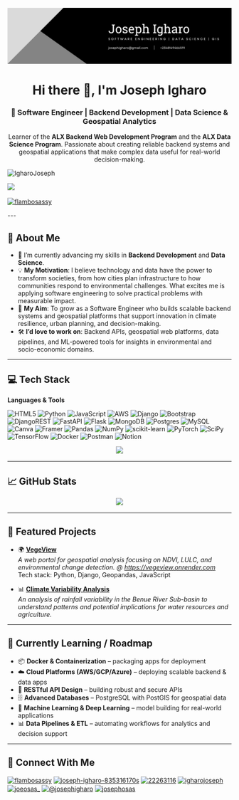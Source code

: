 <p align="center">
  <img src="https://github.com/IgharoJoseph/IgharoJoseph/blob/main/JosephIgharoCoverPhoto.jpg?raw=true" alt="Joseph Igharo Banner" />
</p>

<!-- Profile Header -->
<h1 align="center">Hi there 👋, I'm Joseph Igharo</h1>
<h3 align="center">🚀 Software Engineer | Backend Development | Data Science & Geospatial Analytics</h3>

<!-- Intro -->
<p align="center">
Learner of the <b>ALX Backend Web Development Program</b> and the <b>ALX Data Science Program</b>.  
Passionate about creating reliable backend systems and geospatial applications that make complex data useful for real-world decision-making.  
</p>

<p align="left"> <img src="https://komarev.com/ghpvc/?username=IgharoJoseph&label=Profile%20views&color=0e75b6&style=flat" alt="IgharoJoseph" /> </p>

![](https://github-trophy.vercel.app/?username=IgharoJoseph&theme=radical&no-frame=false&no-bg=false&margin-w=4)


<p align="left"> <a href="https://twitter.com/flambosassy" target="blank"><img src="https://img.shields.io/twitter/follow/flambosassy?logo=twitter&style=for-the-badge" alt="flambosassy" /></a> </p>
---

## 🌟 About Me
- 🌱 I’m currently advancing my skills in **Backend Development** and **Data Science**.  
- 💡 **My Motivation**: I believe technology and data have the power to transform societies, from how cities plan infrastructure to how communities respond to environmental challenges. What excites me is applying software engineering to solve practical problems with measurable impact.  
- 🎯 **My Aim**: To grow as a Software Engineer who builds scalable backend systems and geospatial platforms that support innovation in climate resilience, urban planning, and decision-making.  
- 🛠️ **I’d love to work on**: Backend APIs, geospatial web platforms, data pipelines, and ML-powered tools for insights in environmental and socio-economic domains.  

---

## 💻 Tech Stack
<p>

**Languages & Tools**

![HTML5](https://img.shields.io/badge/html5-%23E34F26.svg?style=for-the-badge&logo=html5&logoColor=white) ![Python](https://img.shields.io/badge/python-3670A0?style=for-the-badge&logo=python&logoColor=ffdd54) ![JavaScript](https://img.shields.io/badge/javascript-%23323330.svg?style=for-the-badge&logo=javascript&logoColor=%23F7DF1E) ![AWS](https://img.shields.io/badge/AWS-%23FF9900.svg?style=for-the-badge&logo=amazon-aws&logoColor=white) ![Django](https://img.shields.io/badge/django-%23092E20.svg?style=for-the-badge&logo=django&logoColor=white) ![Bootstrap](https://img.shields.io/badge/bootstrap-%23563D7C.svg?style=for-the-badge&logo=bootstrap&logoColor=white) ![DjangoREST](https://img.shields.io/badge/DJANGO-REST-ff1709?style=for-the-badge&logo=django&logoColor=white&color=ff1709&labelColor=gray) ![FastAPI](https://img.shields.io/badge/FastAPI-005571?style=for-the-badge&logo=fastapi) ![Flask](https://img.shields.io/badge/flask-%23000.svg?style=for-the-badge&logo=flask&logoColor=white) ![MongoDB](https://img.shields.io/badge/MongoDB-%234ea94b.svg?style=for-the-badge&logo=mongodb&logoColor=white) ![Postgres](https://img.shields.io/badge/postgres-%23316192.svg?style=for-the-badge&logo=postgresql&logoColor=white) ![MySQL](https://img.shields.io/badge/mysql-%2300f.svg?style=for-the-badge&logo=mysql&logoColor=white) ![Canva](https://img.shields.io/badge/Canva-%2300C4CC.svg?style=for-the-badge&logo=Canva&logoColor=white) ![Framer](https://img.shields.io/badge/Framer-black?style=for-the-badge&logo=framer&logoColor=blue) ![Pandas](https://img.shields.io/badge/pandas-%23150458.svg?style=for-the-badge&logo=pandas&logoColor=white) ![NumPy](https://img.shields.io/badge/numpy-%23013243.svg?style=for-the-badge&logo=numpy&logoColor=white) ![scikit-learn](https://img.shields.io/badge/scikit--learn-%23F7931E.svg?style=for-the-badge&logo=scikit-learn&logoColor=white) ![PyTorch](https://img.shields.io/badge/PyTorch-%23EE4C2C.svg?style=for-the-badge&logo=PyTorch&logoColor=white) ![SciPy](https://img.shields.io/badge/SciPy-%230C55A5.svg?style=for-the-badge&logo=scipy&logoColor=%white) ![TensorFlow](https://img.shields.io/badge/TensorFlow-%23FF6F00.svg?style=for-the-badge&logo=TensorFlow&logoColor=white) ![Docker](https://img.shields.io/badge/docker-%230db7ed.svg?style=for-the-badge&logo=docker&logoColor=white) ![Postman](https://img.shields.io/badge/Postman-FF6C37?style=for-the-badge&logo=postman&logoColor=white) ![Notion](https://img.shields.io/badge/Notion-%23000000.svg?style=for-the-badge&logo=notion&logoColor=white)

<div align="center">

  <!-- Top Languages -->
  <img src="https://github-readme-stats.vercel.app/api/top-langs/?username=IgharoJoseph&theme=radical&hide_border=false&include_all_commits=true&count_private=false&layout=compact" height="160px"/>


</div>



</p>

---

## 📈 GitHub Stats
<p align="center">

  <!-- Profile Stats -->
  <img src="https://github-readme-stats.vercel.app/api?username=IgharoJoseph&theme=radical&hide_border=false&include_all_commits=true&count_private=false" height="160px"/>
  <br>

</p>

---

## 📌 Featured Projects

- 🌍 **[VegeView](https://github.com/IgharoJoseph/VegeView_Project)**  
  *A web portal for geospatial analysis focusing on NDVI, LULC, and environmental change detection. @ https://vegeview.onrender.com*  
  Tech stack: Python, Django, Geopandas, JavaScript  

- 📊 **[Climate Variability Analysis](https://github.com/IgharoJoseph/Climate-Variability)**  
  *An analysis of rainfall variability in the Benue River Sub-basin to understand patterns and potential implications for water resources and agriculture.*    

---

## 📘 Currently Learning / Roadmap
- 📦 **Docker & Containerization** – packaging apps for deployment  
- ☁️ **Cloud Platforms (AWS/GCP/Azure)** – deploying scalable backend & data apps  
- 🔗 **RESTful API Design** – building robust and secure APIs  
- 🗄️ **Advanced Databases** – PostgreSQL with PostGIS for geospatial data  
- 🤖 **Machine Learning & Deep Learning** – model building for real-world applications  
- 📊 **Data Pipelines & ETL** – automating workflows for analytics and decision support  



---

## 🤝 Connect With Me

<p align="left">
<a href="https://twitter.com/flambosassy" target="blank"><img align="center" src="https://raw.githubusercontent.com/rahuldkjain/github-profile-readme-generator/master/src/images/icons/Social/twitter.svg" alt="flambosassy" height="30" width="40" /></a>
<a href="https://linkedin.com/in/joseph-igharo-835316170s" target="blank"><img align="center" src="https://raw.githubusercontent.com/rahuldkjain/github-profile-readme-generator/master/src/images/icons/Social/linked-in-alt.svg" alt="joseph-igharo-835316170s" height="30" width="40" /></a>
<a href="https://stackoverflow.com/users/22263116" target="blank"><img align="center" src="https://raw.githubusercontent.com/rahuldkjain/github-profile-readme-generator/master/src/images/icons/Social/stack-overflow.svg" alt="22263116" height="30" width="40" /></a>
<a href="https://kaggle.com/igharojoseph" target="blank"><img align="center" src="https://raw.githubusercontent.com/rahuldkjain/github-profile-readme-generator/master/src/images/icons/Social/kaggle.svg" alt="igharojoseph" height="30" width="40" /></a>
<a href="https://instagram.com/joeosas_" target="blank"><img align="center" src="https://raw.githubusercontent.com/rahuldkjain/github-profile-readme-generator/master/src/images/icons/Social/instagram.svg" alt="joeosas_" height="30" width="40" /></a>
<a href="https://medium.com/@josephigharo" target="blank"><img align="center" src="https://raw.githubusercontent.com/rahuldkjain/github-profile-readme-generator/master/src/images/icons/Social/medium.svg" alt="@josephigharo" height="30" width="40" /></a>
<a href="https://discord.gg/josephosas" target="blank"><img align="center" src="https://raw.githubusercontent.com/rahuldkjain/github-profile-readme-generator/master/src/images/icons/Social/discord.svg" alt="josephosas" height="30" width="40" /></a>
</p>
